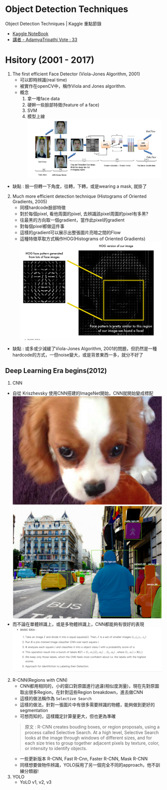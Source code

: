 # Object Detection Techniques
Object Detection Techniques | Kaggle 重點節錄
* [Kaggle NoteBook](https://www.kaggle.com/infernop/object-detection-techniques)
* [講者 - AdamyaTripathi Vote : 33](https://www.kaggle.com/rtatman/kernels?sortBy=dateCreated&group=everyone&pageSize=20&userId=1162990)

# Hsitory (2001 - 2017)
1. The first efficient Face Detector (Viola-Jones Algorithm, 2001)
    * 可以即時辨識(real time)
    * 被實作在openCV中，稱作Viola and Jones algorithm.
    * 概念
      1. 拿一堆face data
      2. 硬幹一些臉部特徵(feature of a face)
      3. SVM
      4. 模型上線 
<img src = 'images/object_dection_1.png'></img>
* 缺點 : 臉一但轉一下角度，往轉，下轉，或是wearing a mask, 就掛了
2. Much more efficient detection technique (Histograms of Oriented Gradients, 2005)
   * 同樣hardcode臉部特徵 
   * 對於每個pixel, 看他周圍的pixel, 去辨識該pixel周圍的pixel有多黑?
   * 往最黑的方向取一個gradient，當作此pixel的gradient
   * 對每個pixel都做這件事
   * 這樣的gradient可以展示出整張圖片亮暗之間的Flow
   * 這種特徵萃取方式稱作HOG(Histograms of Oriented Gradients)
<img src = 'images/object_dection_2.png'></img>
* 缺點 : 或多或少減緩了Viola-Jones Algorithm, 2001的問題，但扔然是一種hardcode的方式，一但noise變大，或是背景東西一多，就分不好了
##  Deep Learning Era begins(2012)
1. CNN
  * 自從 Kriszhevsky 使用CNN搭建的ImageNet開始，CNN就開始變成標配
  <img src = 'images/object_dection_3.png'></img>
  <img src = 'images/object_dection_4.png'></img>
  * 而不論在單體辨識上，或是多物體辨識上，CNN都能夠有很好的表現
  <img src = 'images/object_dection_5.png'></img>
2. R-CNN(Regions with CNN)
   * CNN都用相同的，小的窗口對原圖進行過濾(相似度測量)，現在先對原圖取出很多Region，在針對這些Region breakdown，進去做CNN
   * 這樣的做法稱作為 `Selective Search`
   * 這樣的做法，針對一張圖片中有很多需要辨識的物體，能夠做到更好的segmentation
   * 可想而知的，這樣鐵定計算量更大，但也更為準確
   > 原文 : R-CNN creates bouding boxes, or region proposals, using a process called Selective Search.
   At a high level, Selective Search looks at the image through windows of different sizes, and for each size tries to group together adjacent pixels by texture, color, or intensity to identify objects.
   * 一些更新版本 R-CNN, Fast R-Cnn, Faster R-CNN, Mask R-CNN
   * 同樣想要做物件辨識，YOLO採用了另一個完全不同的approach，他不訓練分類器!
3. YOLO
   * YoLO v1, v2, v3 
